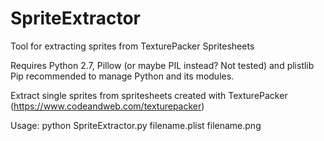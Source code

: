 # SpriteExtractor
Tool for extracting sprites from TexturePacker Spritesheets

Requires Python 2.7, Pillow (or maybe PIL instead? Not tested) and plistlib
Pip recommended to manage Python and its modules.

Extract single sprites from spritesheets created with TexturePacker (https://www.codeandweb.com/texturepacker)

Usage: python SpriteExtractor.py filename.plist filename.png
